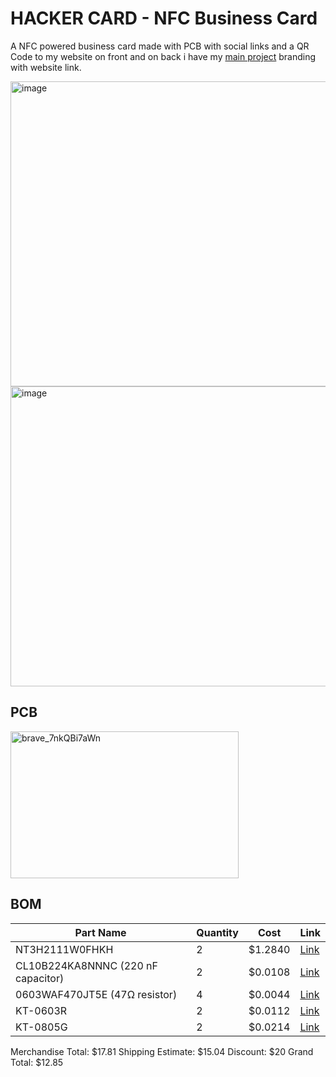 # HACKER CARD - NFC Business Card

A NFC powered business card made with PCB with social links and a QR Code to my website on front and on back i have my [main project](https://qeintech.in/) branding with website link.

<img width="770" height="488" alt="image" src="https://github.com/user-attachments/assets/9dc1454d-6c1d-4f71-b703-00d372f150e8" />
<img width="754" height="480" alt="image" src="https://github.com/user-attachments/assets/66795871-32b7-4444-bfdf-e172161548d8" />

## PCB
<img width="365" height="235" alt="brave_7nkQBi7aWn" src="https://github.com/user-attachments/assets/62598f00-53bd-4988-8db7-df482b586a56" />

## BOM
| Part Name | Quantity | Cost | Link          |
|-----------|----------|------|---------------|
| NT3H2111W0FHKH  | 2        | $1.2840    | [Link](https://lcsc.com/product-detail/RFID-ICs_NXP-NT3H2111W0FHKH_C710403.html) |
| CL10B224KA8NNNC (220 nF capacitor)   | 2        | $0.0108    | [Link](https://jlcpcb.com/partdetail/21832-CL10B224KA8NNNC/C21120) |
| 0603WAF470JT5E (47Ω resistor)    | 4        | $0.0044    | [Link](https://jlcpcb.com/partdetail/23909-0603WAF470JT5E/C23182) |
| KT-0603R     | 2        | $0.0112    | [Link](https://lcsc.com/product-detail/LED-Indication---Discrete_Hubei-KENTO-Elec-KT-0805Y_C2296.html) |
| KT-0805G     | 2        | $0.0214    | [Link](https://lcsc.com/product-detail/LED-Indication---Discrete_Hubei-KENTO-Elec-KT-0805Y_C2296.html) |

Merchandise Total: $17.81
Shipping Estimate: $15.04
Discount: $20
Grand Total: $12.85
